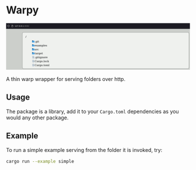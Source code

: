 # Warpy

![example](screenshots/warpy.png)

A thin warp wrapper for serving folders over http. 

## Usage

The package is a library, add it to your `Cargo.toml` dependencies as you would any other package.

## Example

To run a simple example serving from the folder it is invoked, try:

```bash
cargo run --example simple
```